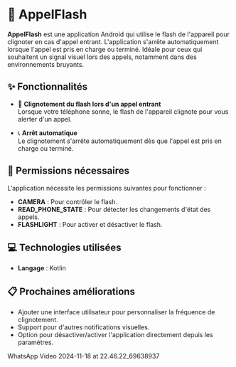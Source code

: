 
# 📱 **AppelFlash**  
**AppelFlash** est une application Android qui utilise le flash de l'appareil pour clignoter en cas d'appel entrant. L'application s'arrête automatiquement lorsque l'appel est pris en charge ou terminé. Idéale pour ceux qui souhaitent un signal visuel lors des appels, notamment dans des environnements bruyants.


## ✨ **Fonctionnalités**  

- 🔔 **Clignotement du flash lors d'un appel entrant**  
  Lorsque votre téléphone sonne, le flash de l'appareil clignote pour vous alerter d'un appel.  

- 📞 **Arrêt automatique**  
  Le clignotement s'arrête automatiquement dès que l'appel est pris en charge ou terminé.  

## 🔑 **Permissions nécessaires**  

L'application nécessite les permissions suivantes pour fonctionner :  
- **CAMERA** : Pour contrôler le flash.  
- **READ_PHONE_STATE** : Pour détecter les changements d'état des appels.  
- **FLASHLIGHT** : Pour activer et désactiver le flash.  

## 💻 **Technologies utilisées**  

- **Langage** : Kotlin  

## 📋 **Prochaines améliorations**  

- Ajouter une interface utilisateur pour personnaliser la fréquence de clignotement.  
- Support pour d'autres notifications visuelles.  
- Option pour désactiver/activer l'application directement depuis les paramètres.
  
WhatsApp Video 2024-11-18 at 22.46.22_69638937


